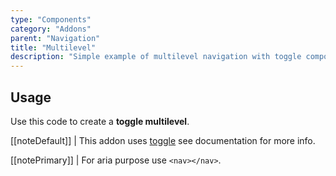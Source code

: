 ```yaml
---
type: "Components"
category: "Addons"
parent: "Navigation"
title: "Multilevel"
description: "Simple example of multilevel navigation with toggle component."
---
```


## Usage

Use this code to create a **toggle multilevel**.

[[noteDefault]]
| This addon uses [toggle](/components/core/toggle) see documentation for more info.

[[notePrimary]]
| For aria purpose use `<nav></nav>`.

<demo>
  <demovanilla src="vanilla/components/addons/navigation/multilevel">
  </demovanilla>
</demo>
